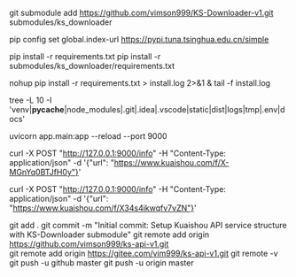 git submodule add https://github.com/vimson999/KS-Downloader-v1.git submodules/ks_downloader

pip config set global.index-url https://pypi.tuna.tsinghua.edu.cn/simple

pip install -r requirements.txt
pip install -r submodules/ks_downloader/requirements.txt


nohup pip install -r requirements.txt > install.log 2>&1 &
tail -f install.log

tree -L 10 -I 'venv|__pycache__|node_modules|.git|.idea|.vscode|static|dist|logs|tmp|.env|docs'


uvicorn app.main:app --reload --port 9000

curl -X POST "http://127.0.0.1:9000/info" -H "Content-Type: application/json" -d '{"url": "https://www.kuaishou.com/f/X-MGnYq0BTJfH0y"}'

curl -X POST "http://127.0.0.1:9000/info" -H "Content-Type: application/json" -d '{"url": "https://www.kuaishou.com/f/X34s4ikwqfv7vZN"}'


git add .
git commit -m "Initial commit: Setup Kuaishou API service structure with KS-Downloader submodule"
git remote add origin https://github.com/vimson999/ks-api-v1.git   
git remote add origin https://gitee.com/vim999/ks-api-v1.git
git remote -v
git push -u github master
git push -u origin master
